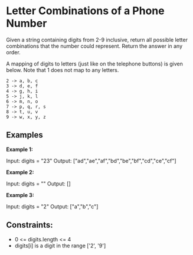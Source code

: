 # Letter Combinations of a Phone Number

Given a string containing digits from 2-9 inclusive, return all possible letter combinations that the number could represent. Return the answer in any order.

A mapping of digits to letters (just like on the telephone buttons) is given below. Note that 1 does not map to any letters.

    2 -> a, b, c
    3 -> d, e, f
    4 -> g, h, i
    5 -> j, k, l
    6 -> m, n, o
    7 -> p, q, r, s
    8 -> t, u, v
    9 -> w, x, y, z

## Examples
**Example 1:**

Input: digits = "23"
Output: ["ad","ae","af","bd","be","bf","cd","ce","cf"]

**Example 2:**

Input: digits = ""
Output: []

**Example 3:**

Input: digits = "2"
Output: ["a","b","c"]

## Constraints:

* 0 <= digits.length <= 4
* digits[i] is a digit in the range ['2', '9']